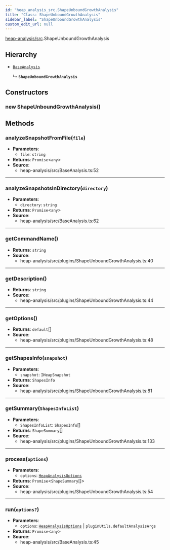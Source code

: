 ```yaml
---
id: "heap_analysis_src.ShapeUnboundGrowthAnalysis"
title: "Class: ShapeUnboundGrowthAnalysis"
sidebar_label: "ShapeUnboundGrowthAnalysis"
custom_edit_url: null
---
```


[heap-analysis/src](../modules/heap_analysis_src.md).ShapeUnboundGrowthAnalysis

## Hierarchy

- [`BaseAnalysis`](heap_analysis_src.BaseAnalysis.md)

  ↳ **`ShapeUnboundGrowthAnalysis`**

## Constructors

### <a id="new shapeunboundgrowthanalysis"></a>**new ShapeUnboundGrowthAnalysis**()

## Methods

### <a id="analyzesnapshotfromfile"></a>**analyzeSnapshotFromFile**(`file`)

 * **Parameters**:
    * `file`: `string`
 * **Returns**: `Promise`<`any`\>
 * **Source**:
    * heap-analysis/src/BaseAnalysis.ts:52

___

### <a id="analyzesnapshotsindirectory"></a>**analyzeSnapshotsInDirectory**(`directory`)

 * **Parameters**:
    * `directory`: `string`
 * **Returns**: `Promise`<`any`\>
 * **Source**:
    * heap-analysis/src/BaseAnalysis.ts:62

___

### <a id="getcommandname"></a>**getCommandName**()

 * **Returns**: `string`
 * **Source**:
    * heap-analysis/src/plugins/ShapeUnboundGrowthAnalysis.ts:40

___

### <a id="getdescription"></a>**getDescription**()

 * **Returns**: `string`
 * **Source**:
    * heap-analysis/src/plugins/ShapeUnboundGrowthAnalysis.ts:44

___

### <a id="getoptions"></a>**getOptions**()

 * **Returns**: `default`[]
 * **Source**:
    * heap-analysis/src/plugins/ShapeUnboundGrowthAnalysis.ts:48

___

### <a id="getshapesinfo"></a>**getShapesInfo**(`snapshot`)

 * **Parameters**:
    * `snapshot`: `IHeapSnapshot`
 * **Returns**: `ShapesInfo`
 * **Source**:
    * heap-analysis/src/plugins/ShapeUnboundGrowthAnalysis.ts:81

___

### <a id="getsummary"></a>**getSummary**(`ShapesInfoList`)

 * **Parameters**:
    * `ShapesInfoList`: `ShapesInfo`[]
 * **Returns**: `ShapeSummary`[]
 * **Source**:
    * heap-analysis/src/plugins/ShapeUnboundGrowthAnalysis.ts:133

___

### <a id="process"></a>**process**(`options`)

 * **Parameters**:
    * `options`: [`HeapAnalysisOptions`](../modules/heap_analysis_src.md#heapanalysisoptions)
 * **Returns**: `Promise`<`ShapeSummary`[]\>
 * **Source**:
    * heap-analysis/src/plugins/ShapeUnboundGrowthAnalysis.ts:54

___

### <a id="run"></a>**run**(`options?`)

 * **Parameters**:
    * `options`: [`HeapAnalysisOptions`](../modules/heap_analysis_src.md#heapanalysisoptions) | `pluginUtils.defaultAnalysisArgs`
 * **Returns**: `Promise`<`any`\>
 * **Source**:
    * heap-analysis/src/BaseAnalysis.ts:45
